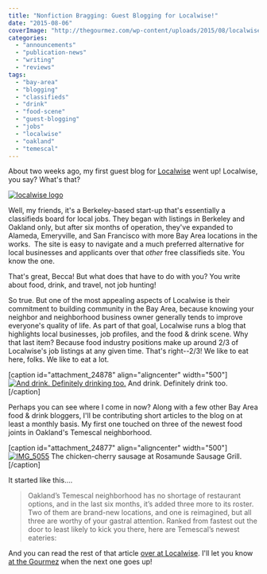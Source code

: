 ```yaml
---
title: "Nonfiction Bragging: Guest Blogging for Localwise!"
date: "2015-08-06"
coverImage: "http://thegourmez.com/wp-content/uploads/2015/08/localwise-logo.png"
categories: 
  - "announcements"
  - "publication-news"
  - "writing"
  - "reviews"
tags: 
  - "bay-area"
  - "blogging"
  - "classifieds"
  - "drink"
  - "food-scene"
  - "guest-blogging"
  - "jobs"
  - "localwise"
  - "oakland"
  - "temescal"
---
```


About two weeks ago, my first guest blog for [Localwise](http://www.localwisejobs.com/blog/) went up! Localwise, you say? What's that?

[![localwise logo](images/localwise-logo-150x150.png)](http://thegourmez.com/wp-content/uploads/2015/08/localwise-logo.png)

Well, my friends, it's a Berkeley-based start-up that's essentially a classifieds board for local jobs. They began with listings in Berkeley and Oakland only, but after six months of operation, they've expanded to Alameda, Emeryville, and San Francisco with more Bay Area locations in the works.  The site is easy to navigate and a much preferred alternative for local businesses and applicants over that _other_ free classifieds site. You know the one.

That's great, Becca! But what does that have to do with you? You write about food, drink, and travel, not job hunting!

So true. But one of the most appealing aspects of Localwise is their commitment to building community in the Bay Area, because knowing your neighbor and neighborhood business owner generally tends to improve everyone's quality of life. As part of that goal, Localwise runs a blog that highlights local businesses, job profiles, and the food & drink scene. Why that last item? Because food industry positions make up around 2/3 of Localwise's job listings at any given time. That's right--2/3! We like to eat here, folks. We like to eat a lot.

\[caption id="attachment\_24878" align="aligncenter" width="500"\][![And drink. Definitely drinking too.](images/becca-barcelona-500x309.jpg)](http://thegourmez.com/wp-content/uploads/2015/08/becca-barcelona.jpg) And drink. Definitely drink too.\[/caption\]

Perhaps you can see where I come in now? Along with a few other Bay Area food & drink bloggers, I'll be contributing short articles to the blog on at least a monthly basis. My first one touched on three of the newest food joints in Oakland's Temescal neighborhood.

\[caption id="attachment\_24877" align="aligncenter" width="500"\][![IMG_5055](images/IMG_5055-500x334.jpg)](http://thegourmez.com/wp-content/uploads/2015/08/IMG_5055.jpg) The chicken-cherry sausage at Rosamunde Sausage Grill.\[/caption\]

It started like this....

> Oakland’s Temescal neighborhood has no shortage of restaurant options, and in the last six months, it’s added three more to its roster. Two of them are brand-new locations, and one is reimagined, but all three are worthy of your gastral attention. Ranked from fastest out the door to least likely to kick you there, here are Temescal’s newest eateries:

And you can read the rest of that article [over at Localwise](https://www.localwisejobs.com/blog/temescal-restaurants/). I'll let you know [at the Gourmez](http://thegourmez.com) when the next one goes up!
